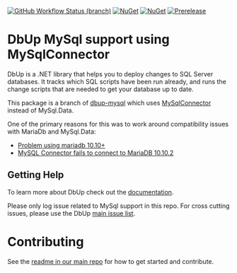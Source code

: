 [![GitHub Workflow Status (branch)](https://img.shields.io/github/actions/workflow/status/n-vision/dbup-mysql-mysqlconnector/main.yml?branch=main)](https://github.com/n-vision/dbup-mysql-mysqlconnector/actions/workflows/main.yml?query=branch%3Amain)
[![NuGet](https://img.shields.io/nuget/dt/dbup-mysql-mysqlconnector.svg)](https://www.nuget.org/packages/dbup-mysql-mysqlconnector)
[![NuGet](https://img.shields.io/nuget/v/dbup-mysql-mysqlconnector.svg)](https://www.nuget.org/packages/dbup-mysql-mysqlconnector)
[![Prerelease](https://img.shields.io/nuget/vpre/dbup-mysql-mysqlconnector?color=orange&label=prerelease)](https://www.nuget.org/packages/dbup-mysql-mysqlconnector)

# DbUp MySql support using MySqlConnector
DbUp is a .NET library that helps you to deploy changes to SQL Server databases. It tracks which SQL scripts have been run already, and runs the change scripts that are needed to get your database up to date.

This package is a branch of [dbup-mysql](https://github.com/DbUp/dbup-mysql) which uses [MySqlConnector](https://github.com/mysql-net/MySqlConnector) instead of MySql.Data.

One of the primary reasons for this was to work around compatibility issues with MariaDb and MySql.Data:

* [Problem using mariadb 10.10+](https://github.com/DbUp/DbUp/issues/762)
* [MySQL Connector fails to connect to MariaDB 10.10.2](https://bugs.mysql.com/bug.php?id=109331)

## Getting Help
To learn more about DbUp check out the [documentation](https://dbup.readthedocs.io/en/latest/).

Please only log issue related to MySql support in this repo. For cross cutting issues, please use the DbUp [main issue list](https://github.com/DbUp/DbUp/issues).

# Contributing

See the [readme in our main repo](https://github.com/DbUp/DbUp/blob/master/README.md) for how to get started and contribute.
